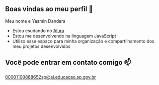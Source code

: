 ## Boas vindas ao meu perfil 🖤

Meu nome e Yasmin Dandara

- Estou esudando no [Alura](httlps://www.alura.com.br)
- Estou me desenvolvendo na linguagem JavaScript
- Utilizo esse espaço para minha organização e compartilhamento dos meu projetos desenvolvidos

## Você pode entrar em contato comigo 📫

00001100888652sp@al.educacao.sp.gov.br

  


